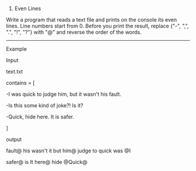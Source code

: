 1.	Even Lines


Write a program that reads a text file and prints on the console its even lines.
Line numbers start from 0. Before you print the result, replace {"-", ",", ".", "!", "?"} 
with "@" and reverse the order of the words.


____________________________________________________________________________________________
Example

Input

text.txt

contains = [

-I was quick to judge him, but it wasn't his fault.

-Is this some kind of joke?! Is it?

-Quick, hide here. It is safer.

]

output

fault@ his wasn't it but him@ judge to quick was @I

safer@ is It here@ hide @Quick@
